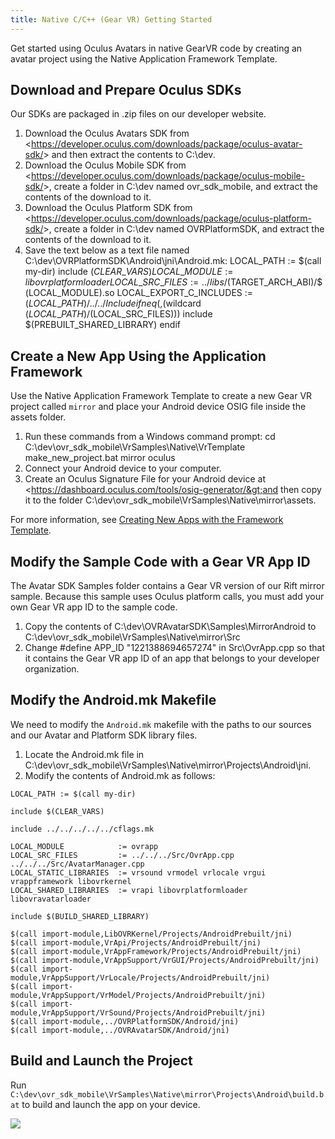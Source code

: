 ```yaml
---
title: Native C/C++ (Gear VR) Getting Started
---
```


Get started using Oculus Avatars in native GearVR code by creating an avatar project using the Native Application Framework Template.

## Download and Prepare Oculus SDKs

Our SDKs are packaged in .zip files on our developer website.

1. Download the Oculus Avatars SDK from &lt;https://developer.oculus.com/downloads/package/oculus-avatar-sdk/&gt; and then extract the contents to C:\dev.
2. Download the Oculus Mobile SDK from &lt;https://developer.oculus.com/downloads/package/oculus-mobile-sdk/&gt;, create a folder in C:\dev named ovr\_sdk\_mobile, and extract the contents of the download to it.
3. Download the Oculus Platform SDK from &lt;https://developer.oculus.com/downloads/package/oculus-platform-sdk/&gt;, create a folder in C:\dev named OVRPlatformSDK, and extract the contents of the download to it.
4. Save the text below as a text file named C:\dev\OVRPlatformSDK\Android\jni\Android.mk: LOCAL\_PATH := $(call my-dir) include $(CLEAR\_VARS) LOCAL\_MODULE := libovrplatformloader LOCAL\_SRC\_FILES := ../libs/$(TARGET\_ARCH\_ABI)/$(LOCAL\_MODULE).so LOCAL\_EXPORT\_C\_INCLUDES := $(LOCAL\_PATH)/../../Include ifneq (,$(wildcard $(LOCAL\_PATH)/$(LOCAL\_SRC\_FILES))) include $(PREBUILT\_SHARED\_LIBRARY) endif


## Create a New App Using the Application Framework

Use the Native Application Framework Template to create a new Gear VR project called `mirror` and place your Android device OSIG file inside the assets folder.

1. Run these commands from a Windows command prompt: cd C:\dev\ovr\_sdk\_mobile\VrSamples\Native\VrTemplate make\_new\_project.bat mirror oculus
2. Connect your Android device to your computer.
3. Create an Oculus Signature File for your Android device at &lt;https://dashboard.oculus.com/tools/osig-generator/&gt;and then copy it to the folder C:\dev\ovr\_sdk\_mobile\VrSamples\Native\mirror\assets.


For more information, see [Creating New Apps with the Framework Template](/documentation/mobilesdk/latest/concepts/mobile-new-apps-intro/).

## Modify the Sample Code with a Gear VR App ID 

The Avatar SDK Samples folder contains a Gear VR version of our Rift mirror sample. Because this sample uses Oculus platform calls, you must add your own Gear VR app ID to the sample code. 

1. Copy the contents of C:\dev\OVRAvatarSDK\Samples\MirrorAndroid to C:\dev\ovr\_sdk\_mobile\VrSamples\Native\mirror\Src
2. Change #define APP\_ID "1221388694657274" in Src\OvrApp.cpp so that it contains the Gear VR app ID of an app that belongs to your developer organization.


## Modify the Android.mk Makefile

We need to modify the `Android.mk` makefile with the paths to our sources and our Avatar and Platform SDK library files.

1. Locate the Android.mk file in C:\dev\ovr\_sdk\_mobile\VrSamples\Native\mirror\Projects\Android\jni.
2. Modify the contents of Android.mk as follows:


```
LOCAL_PATH := $(call my-dir)

include $(CLEAR_VARS)

include ../../../../../cflags.mk

LOCAL_MODULE            := ovrapp
LOCAL_SRC_FILES         := ../../../Src/OvrApp.cpp ../../../Src/AvatarManager.cpp
LOCAL_STATIC_LIBRARIES  := vrsound vrmodel vrlocale vrgui vrappframework libovrkernel
LOCAL_SHARED_LIBRARIES  := vrapi libovrplatformloader libovravatarloader

include $(BUILD_SHARED_LIBRARY)

$(call import-module,LibOVRKernel/Projects/AndroidPrebuilt/jni)
$(call import-module,VrApi/Projects/AndroidPrebuilt/jni)
$(call import-module,VrAppFramework/Projects/AndroidPrebuilt/jni)
$(call import-module,VrAppSupport/VrGUI/Projects/AndroidPrebuilt/jni)
$(call import-module,VrAppSupport/VrLocale/Projects/AndroidPrebuilt/jni)
$(call import-module,VrAppSupport/VrModel/Projects/AndroidPrebuilt/jni)
$(call import-module,VrAppSupport/VrSound/Projects/AndroidPrebuilt/jni)
$(call import-module,../OVRPlatformSDK/Android/jni)
$(call import-module,../OVRAvatarSDK/Android/jni)

```

## Build and Launch the Project

Run `C:\dev\ovr_sdk_mobile\VrSamples\Native\mirror\Projects\Android\build.bat` to build and launch the app on your device.



![](/images/documentationavatarsdklatestconceptslegacy-avatars-gsg-native-gearvr-intro-0.jpg)


